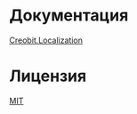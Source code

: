 # Документация
[Creobit.Localization](https://github.com/creobitcom/Creobit.Localization)

# Лицензия
[MIT](https://github.com/creobitcom/Creobit.Localization.Sandbox/blob/master/LICENSE.md)
